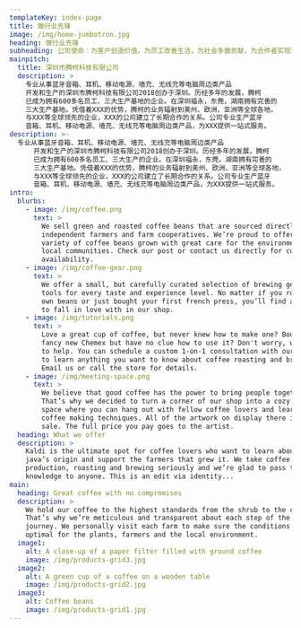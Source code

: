 ```yaml
---
templateKey: index-page
title: 做行业先锋
image: /img/home-jumbotron.jpg
heading: 做行业先锋
subheading: 公司使命：为客户创造价值，为员工改善生活，为社会多做贡献，为合作者实现双赢
mainpitch:
  title: 深圳市腾柯科技有限公司
  description: >
    专业从事蓝牙音箱、耳机、移动电源、墙充、无线充等电脑周边类产品
    开发和生产的深圳市腾柯科技有限公司2018创办于深圳。历经多年的发展，腾柯
    已成为拥有600多名员工、三大生产基地的企业。在深圳福永，东莞，湖南拥有完善的
    三大生产基地。凭借着XXX的优势，腾柯的业务辐射到美州、欧洲、亚洲等全球各地，
    与XXX等全球领先的企业，XXX的公司建立了长期合作的关系。公司专业生产蓝牙
    音箱、耳机、移动电源、墙充、无线充等电脑周边类产品，为XXX提供一站式服务。
description: >-
  专业从事蓝牙音箱、耳机、移动电源、墙充、无线充等电脑周边类产品
      开发和生产的深圳市腾柯科技有限公司2018创办于深圳。历经多年的发展，腾柯
      已成为拥有600多名员工、三大生产的企业。在深圳福永，东莞，湖南拥有完善的
      三大生产基地。凭借着XXX的优势，腾柯的业务辐射到美州、欧洲、亚洲等全球各地，
      与XXX等全球领先的企业，XXX的公司建立了长期合作的关系。公司专业生产蓝牙
      音箱、耳机、移动电源、墙充、无线充等电脑周边类产品，为XXX提供一站式服务。
intro:
  blurbs:
    - image: /img/coffee.png
      text: >
        We sell green and roasted coffee beans that are sourced directly from
        independent farmers and farm cooperatives. We’re proud to offer a
        variety of coffee beans grown with great care for the environment and
        local communities. Check our post or contact us directly for current
        availability.
    - image: /img/coffee-gear.png
      text: >
        We offer a small, but carefully curated selection of brewing gear and
        tools for every taste and experience level. No matter if you roast your
        own beans or just bought your first french press, you’ll find a gadget
        to fall in love with in our shop.
    - image: /img/tutorials.png
      text: >
        Love a great cup of coffee, but never knew how to make one? Bought a
        fancy new Chemex but have no clue how to use it? Don't worry, we’re here
        to help. You can schedule a custom 1-on-1 consultation with our baristas
        to learn anything you want to know about coffee roasting and brewing.
        Email us or call the store for details.
    - image: /img/meeting-space.png
      text: >
        We believe that good coffee has the power to bring people together.
        That’s why we decided to turn a corner of our shop into a cozy meeting
        space where you can hang out with fellow coffee lovers and learn about
        coffee making techniques. All of the artwork on display there is for
        sale. The full price you pay goes to the artist.
  heading: What we offer
  description: >
    Kaldi is the ultimate spot for coffee lovers who want to learn about their
    java’s origin and support the farmers that grew it. We take coffee
    production, roasting and brewing seriously and we’re glad to pass that
    knowledge to anyone. This is an edit via identity...
main:
  heading: Great coffee with no compromises
  description: >
    We hold our coffee to the highest standards from the shrub to the cup.
    That’s why we’re meticulous and transparent about each step of the coffee’s
    journey. We personally visit each farm to make sure the conditions are
    optimal for the plants, farmers and the local environment.
  image1:
    alt: A close-up of a paper filter filled with ground coffee
    image: /img/products-grid3.jpg
  image2:
    alt: A green cup of a coffee on a wooden table
    image: /img/products-grid2.jpg
  image3:
    alt: Coffee beans
    image: /img/products-grid1.jpg
---
```

